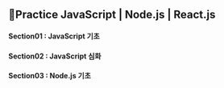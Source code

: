 ## 🚀Practice JavaScript | Node.js | React.js

#### Section01 : JavaScript 기초

#### Section02 : JavaScript 심화

#### Section03 : Node.js 기초
